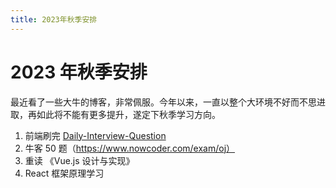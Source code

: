 ```yaml
---
title: 2023年秋季安排
---
```


# 2023 年秋季安排

最近看了一些大牛的博客，非常佩服。今年以来，一直以整个大环境不好而不思进取，再如此将不能有更多提升，遂定下秋季学习方向。

1. 前端刷完 [Daily-Interview-Question](https://github.com/Advanced-Frontend/Daily-Interview-Question)
2. 牛客 50 题（https://www.nowcoder.com/exam/oj）
3. 重读 《Vue.js 设计与实现》
4. React 框架原理学习
